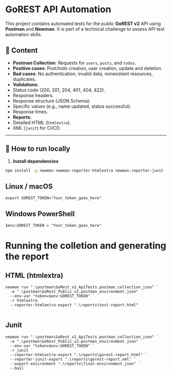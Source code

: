 # GoREST API Automation

This project contains automated tests for the public **GoREST v2** API using **Postman** and **Newman**.
It is part of a technical challenge to assess API test automation skills.

## 📌 Content
- **Postman Collection**: Requests for `users`, `posts`, and `todos`.
- **Positive cases**: Post/todo creation, user creation, update and deletion.
- **Bad cases**: No authentication, invalid data, nonexistent resources, duplicates.
- **Validations**:
- Status code (200, 201, 204, 401, 404, 422).
- Response headers.
- Response structure (JSON Schema).
- Specific values ​​(e.g., name updated, status successful).
- Response times.
- **Reports**:
- Detailed HTML (`htmlextra`).
- XML ​​(`junit`) for CI/CD.

---

## 🚀 How to run locally

1. **Install dependencies**
```bash
npm install -g newman newman-reporter-htmlextra newman-reporter-junit
```
## Linux / macOS
```
export GOREST_TOKEN="Your_token_goes_here"
```

## Windows PowerShell
```
$env:GOREST_TOKEN = "Your_token_goes_here"
```
# Running the colletion and generating the report

## HTML (htmlextra)

```
newman run ".\postman\GoRest_v2_ApiTests.postman_collection.json" `
  -e ".\postman\GoRest_Public_v2.postman_environment.json" `
  --env-var "token=$env:GOREST_TOKEN" `
  -r htmlextra `
  --reporter-htmlextra-export ".\reports\test-report.html"
  
```

## Junit

```
newman run ".\postman\GoRest_v2_ApiTests.postman_collection.json" `
  -e ".\postman\GoRest_Public_v2.postman_environment.json" `
  --env-var "token=$env:GOREST_TOKEN" `
  -r junit `
  --reporter-htmlextra-export ".\reports\gorest-report.html" `
  --reporter-junit-export ".\reports\gorest-report.xml" `
  --export-environment ".\reports\final-environment.json" `
  --bail
```
